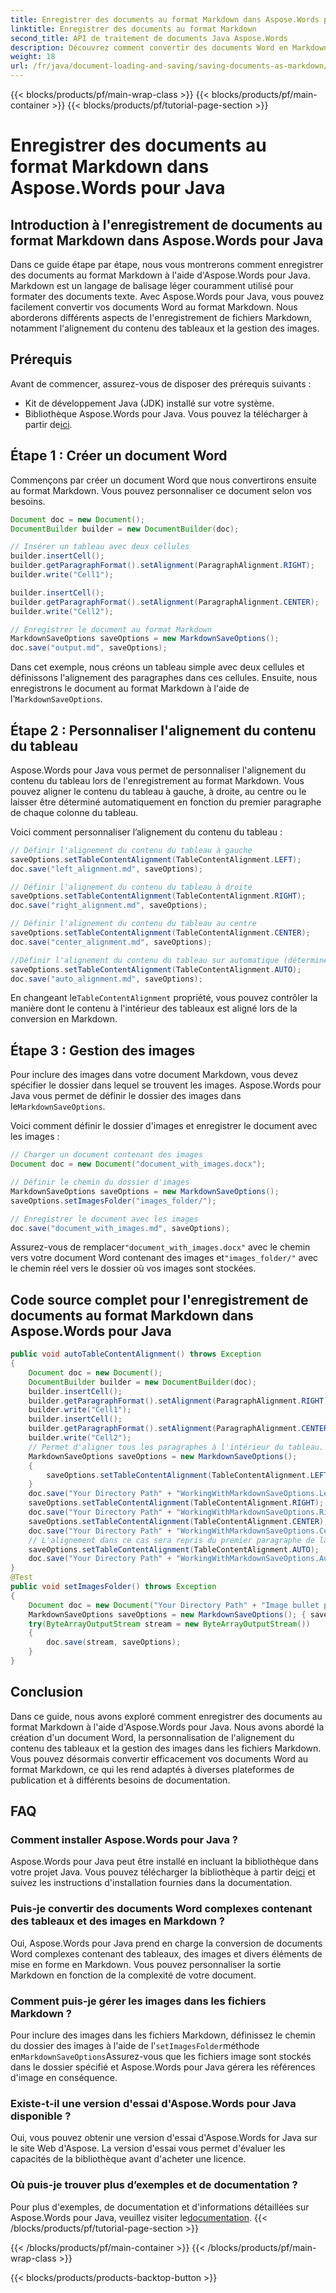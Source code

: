 ```yaml
---
title: Enregistrer des documents au format Markdown dans Aspose.Words pour Java
linktitle: Enregistrer des documents au format Markdown
second_title: API de traitement de documents Java Aspose.Words
description: Découvrez comment convertir des documents Word en Markdown avec Aspose.Words pour Java. Ce guide étape par étape couvre l'alignement des tableaux, la gestion des images et bien plus encore.
weight: 18
url: /fr/java/document-loading-and-saving/saving-documents-as-markdown/
---
```


{{< blocks/products/pf/main-wrap-class >}}
{{< blocks/products/pf/main-container >}}
{{< blocks/products/pf/tutorial-page-section >}}

# Enregistrer des documents au format Markdown dans Aspose.Words pour Java


## Introduction à l'enregistrement de documents au format Markdown dans Aspose.Words pour Java

Dans ce guide étape par étape, nous vous montrerons comment enregistrer des documents au format Markdown à l'aide d'Aspose.Words pour Java. Markdown est un langage de balisage léger couramment utilisé pour formater des documents texte. Avec Aspose.Words pour Java, vous pouvez facilement convertir vos documents Word au format Markdown. Nous aborderons différents aspects de l'enregistrement de fichiers Markdown, notamment l'alignement du contenu des tableaux et la gestion des images.

## Prérequis

Avant de commencer, assurez-vous de disposer des prérequis suivants :

- Kit de développement Java (JDK) installé sur votre système.
-  Bibliothèque Aspose.Words pour Java. Vous pouvez la télécharger à partir de[ici](https://releases.aspose.com/words/java/).

## Étape 1 : Créer un document Word

Commençons par créer un document Word que nous convertirons ensuite au format Markdown. Vous pouvez personnaliser ce document selon vos besoins.

```java
Document doc = new Document();
DocumentBuilder builder = new DocumentBuilder(doc);

// Insérer un tableau avec deux cellules
builder.insertCell();
builder.getParagraphFormat().setAlignment(ParagraphAlignment.RIGHT);
builder.write("Cell1");

builder.insertCell();
builder.getParagraphFormat().setAlignment(ParagraphAlignment.CENTER);
builder.write("Cell2");

// Enregistrer le document au format Markdown
MarkdownSaveOptions saveOptions = new MarkdownSaveOptions();
doc.save("output.md", saveOptions);
```

 Dans cet exemple, nous créons un tableau simple avec deux cellules et définissons l'alignement des paragraphes dans ces cellules. Ensuite, nous enregistrons le document au format Markdown à l'aide de l'`MarkdownSaveOptions`.

## Étape 2 : Personnaliser l'alignement du contenu du tableau

Aspose.Words pour Java vous permet de personnaliser l'alignement du contenu du tableau lors de l'enregistrement au format Markdown. Vous pouvez aligner le contenu du tableau à gauche, à droite, au centre ou le laisser être déterminé automatiquement en fonction du premier paragraphe de chaque colonne du tableau.

Voici comment personnaliser l’alignement du contenu du tableau :

```java
// Définir l'alignement du contenu du tableau à gauche
saveOptions.setTableContentAlignment(TableContentAlignment.LEFT);
doc.save("left_alignment.md", saveOptions);

// Définir l'alignement du contenu du tableau à droite
saveOptions.setTableContentAlignment(TableContentAlignment.RIGHT);
doc.save("right_alignment.md", saveOptions);

// Définir l'alignement du contenu du tableau au centre
saveOptions.setTableContentAlignment(TableContentAlignment.CENTER);
doc.save("center_alignment.md", saveOptions);

//Définir l'alignement du contenu du tableau sur automatique (déterminé par le premier paragraphe)
saveOptions.setTableContentAlignment(TableContentAlignment.AUTO);
doc.save("auto_alignment.md", saveOptions);
```

 En changeant le`TableContentAlignment` propriété, vous pouvez contrôler la manière dont le contenu à l'intérieur des tableaux est aligné lors de la conversion en Markdown.

## Étape 3 : Gestion des images

 Pour inclure des images dans votre document Markdown, vous devez spécifier le dossier dans lequel se trouvent les images. Aspose.Words pour Java vous permet de définir le dossier des images dans le`MarkdownSaveOptions`.

Voici comment définir le dossier d'images et enregistrer le document avec les images :

```java
// Charger un document contenant des images
Document doc = new Document("document_with_images.docx");

// Définir le chemin du dossier d'images
MarkdownSaveOptions saveOptions = new MarkdownSaveOptions();
saveOptions.setImagesFolder("images_folder/");

// Enregistrer le document avec les images
doc.save("document_with_images.md", saveOptions);
```

 Assurez-vous de remplacer`"document_with_images.docx"` avec le chemin vers votre document Word contenant des images et`"images_folder/"` avec le chemin réel vers le dossier où vos images sont stockées.

## Code source complet pour l'enregistrement de documents au format Markdown dans Aspose.Words pour Java

```java
public void autoTableContentAlignment() throws Exception
{
	Document doc = new Document();
	DocumentBuilder builder = new DocumentBuilder(doc);
	builder.insertCell();
	builder.getParagraphFormat().setAlignment(ParagraphAlignment.RIGHT);
	builder.write("Cell1");
	builder.insertCell();
	builder.getParagraphFormat().setAlignment(ParagraphAlignment.CENTER);
	builder.write("Cell2");
	// Permet d'aligner tous les paragraphes à l'intérieur du tableau.
	MarkdownSaveOptions saveOptions = new MarkdownSaveOptions();
	{
		saveOptions.setTableContentAlignment(TableContentAlignment.LEFT);
	}
	doc.save("Your Directory Path" + "WorkingWithMarkdownSaveOptions.LeftTableContentAlignment.md", saveOptions);
	saveOptions.setTableContentAlignment(TableContentAlignment.RIGHT);
	doc.save("Your Directory Path" + "WorkingWithMarkdownSaveOptions.RightTableContentAlignment.md", saveOptions);
	saveOptions.setTableContentAlignment(TableContentAlignment.CENTER);
	doc.save("Your Directory Path" + "WorkingWithMarkdownSaveOptions.CenterTableContentAlignment.md", saveOptions);
	// L'alignement dans ce cas sera repris du premier paragraphe de la colonne de tableau correspondante.
	saveOptions.setTableContentAlignment(TableContentAlignment.AUTO);
	doc.save("Your Directory Path" + "WorkingWithMarkdownSaveOptions.AutoTableContentAlignment.md", saveOptions);
}
@Test
public void setImagesFolder() throws Exception
{
	Document doc = new Document("Your Directory Path" + "Image bullet points.docx");
	MarkdownSaveOptions saveOptions = new MarkdownSaveOptions(); { saveOptions.setImagesFolder("Your Directory Path" + "Images"); }
	try(ByteArrayOutputStream stream = new ByteArrayOutputStream())
	{
		doc.save(stream, saveOptions);
	}
}
```

## Conclusion

Dans ce guide, nous avons exploré comment enregistrer des documents au format Markdown à l'aide d'Aspose.Words pour Java. Nous avons abordé la création d'un document Word, la personnalisation de l'alignement du contenu des tableaux et la gestion des images dans les fichiers Markdown. Vous pouvez désormais convertir efficacement vos documents Word au format Markdown, ce qui les rend adaptés à diverses plateformes de publication et à différents besoins de documentation.

## FAQ

### Comment installer Aspose.Words pour Java ?

 Aspose.Words pour Java peut être installé en incluant la bibliothèque dans votre projet Java. Vous pouvez télécharger la bibliothèque à partir de[ici](https://releases.aspose.com/words/java/) et suivez les instructions d'installation fournies dans la documentation.

### Puis-je convertir des documents Word complexes contenant des tableaux et des images en Markdown ?

Oui, Aspose.Words pour Java prend en charge la conversion de documents Word complexes contenant des tableaux, des images et divers éléments de mise en forme en Markdown. Vous pouvez personnaliser la sortie Markdown en fonction de la complexité de votre document.

### Comment puis-je gérer les images dans les fichiers Markdown ?

 Pour inclure des images dans les fichiers Markdown, définissez le chemin du dossier des images à l'aide de l'`setImagesFolder`méthode en`MarkdownSaveOptions`Assurez-vous que les fichiers image sont stockés dans le dossier spécifié et Aspose.Words pour Java gérera les références d'image en conséquence.

### Existe-t-il une version d'essai d'Aspose.Words pour Java disponible ?

Oui, vous pouvez obtenir une version d'essai d'Aspose.Words for Java sur le site Web d'Aspose. La version d'essai vous permet d'évaluer les capacités de la bibliothèque avant d'acheter une licence.

### Où puis-je trouver plus d’exemples et de documentation ?

 Pour plus d'exemples, de documentation et d'informations détaillées sur Aspose.Words pour Java, veuillez visiter le[documentation](https://reference.aspose.com/words/java/).
{{< /blocks/products/pf/tutorial-page-section >}}

{{< /blocks/products/pf/main-container >}}
{{< /blocks/products/pf/main-wrap-class >}}

{{< blocks/products/products-backtop-button >}}
